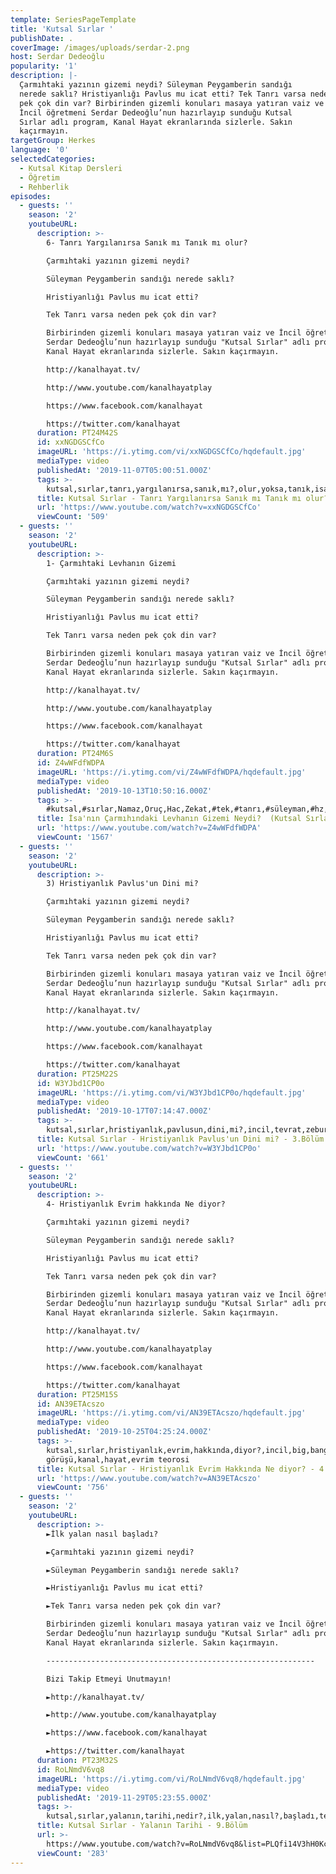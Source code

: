 ```yaml
---
template: SeriesPageTemplate
title: 'Kutsal Sırlar '
publishDate: .
coverImage: /images/uploads/serdar-2.png
host: Serdar Dedeoğlu
popularity: '1'
description: |-
  Çarmıhtaki yazının gizemi neydi? Süleyman Peygamberin sandığı
  nerede saklı? Hristiyanlığı Pavlus mu icat etti? Tek Tanrı varsa neden
  pek çok din var? Birbirinden gizemli konuları masaya yatıran vaiz ve
  İncil öğretmeni Serdar Dedeoğlu’nun hazırlayıp sunduğu Kutsal
  Sırlar adlı program, Kanal Hayat ekranlarında sizlerle. Sakın
  kaçırmayın.
targetGroup: Herkes
language: '0'
selectedCategories:
  - Kutsal Kitap Dersleri
  - Öğretim
  - Rehberlik
episodes:
  - guests: ''
    season: '2'
    youtubeURL:
      description: >-
        6- Tanrı Yargılanırsa Sanık mı Tanık mı olur?

        Çarmıhtaki yazının gizemi neydi? 

        Süleyman Peygamberin sandığı nerede saklı? 

        Hristiyanlığı Pavlus mu icat etti? 

        Tek Tanrı varsa neden pek çok din var? 

        Birbirinden gizemli konuları masaya yatıran vaiz ve İncil öğretmeni
        Serdar Dedeoğlu’nun hazırlayıp sunduğu "Kutsal Sırlar" adlı program,
        Kanal Hayat ekranlarında sizlerle. Sakın kaçırmayın.

        http://kanalhayat.tv/

        http://www.youtube.com/kanalhayatplay

        https://www.facebook.com/kanalhayat

        https://twitter.com/kanalhayat
      duration: PT24M42S
      id: xxNGDGSCfCo
      imageURL: 'https://i.ytimg.com/vi/xxNGDGSCfCo/hqdefault.jpg'
      mediaType: video
      publishedAt: '2019-11-07T05:00:51.000Z'
      tags: >-
        kutsal,sırlar,tanrı,yargılanırsa,sanık,mı?,olur,yoksa,tanık,isa,mesih,hakikat,kanal,hayat,tv,istanbul,incil
      title: Kutsal Sırlar - Tanrı Yargılanırsa Sanık mı Tanık mı olur? - 6.Bölüm
      url: 'https://www.youtube.com/watch?v=xxNGDGSCfCo'
      viewCount: '509'
  - guests: ''
    season: '2'
    youtubeURL:
      description: >-
        1- Çarmıhtaki Levhanın Gizemi

        Çarmıhtaki yazının gizemi neydi? 

        Süleyman Peygamberin sandığı nerede saklı? 

        Hristiyanlığı Pavlus mu icat etti? 

        Tek Tanrı varsa neden pek çok din var? 

        Birbirinden gizemli konuları masaya yatıran vaiz ve İncil öğretmeni
        Serdar Dedeoğlu’nun hazırlayıp sunduğu "Kutsal Sırlar" adlı program,
        Kanal Hayat ekranlarında sizlerle. Sakın kaçırmayın.

        http://kanalhayat.tv/

        http://www.youtube.com/kanalhayatplay

        https://www.facebook.com/kanalhayat

        https://twitter.com/kanalhayat
      duration: PT24M6S
      id: Z4wWFdfWDPA
      imageURL: 'https://i.ytimg.com/vi/Z4wWFdfWDPA/hqdefault.jpg'
      mediaType: video
      publishedAt: '2019-10-13T10:50:16.000Z'
      tags: >-
        #kutsal,#sırlar,Namaz,Oruç,Hac,Zekat,#tek,#tanrı,#süleyman,#hz,#pavlus,#hristiyanlık,#çarmıh,#levha
      title: İsa'nın Çarmıhındaki Levhanın Gizemi Neydi?  (Kutsal Sırlar - 1.Bölüm)
      url: 'https://www.youtube.com/watch?v=Z4wWFdfWDPA'
      viewCount: '1567'
  - guests: ''
    season: '2'
    youtubeURL:
      description: >-
        3) Hristiyanlık Pavlus'un Dini mi?

        Çarmıhtaki yazının gizemi neydi? 

        Süleyman Peygamberin sandığı nerede saklı? 

        Hristiyanlığı Pavlus mu icat etti? 

        Tek Tanrı varsa neden pek çok din var? 

        Birbirinden gizemli konuları masaya yatıran vaiz ve İncil öğretmeni
        Serdar Dedeoğlu’nun hazırlayıp sunduğu "Kutsal Sırlar" adlı program,
        Kanal Hayat ekranlarında sizlerle. Sakın kaçırmayın.

        http://kanalhayat.tv/

        http://www.youtube.com/kanalhayatplay

        https://www.facebook.com/kanalhayat

        https://twitter.com/kanalhayat
      duration: PT25M22S
      id: W3YJbd1CP0o
      imageURL: 'https://i.ytimg.com/vi/W3YJbd1CP0o/hqdefault.jpg'
      mediaType: video
      publishedAt: '2019-10-17T07:14:47.000Z'
      tags: >-
        kutsal,sırlar,hristiyanlık,pavlusun,dini,mi?,incil,tevrat,zebur,kanal,hayat,serdar,dedeoğlu,mesihin,kulu
      title: Kutsal Sırlar - Hristiyanlık Pavlus'un Dini mi? - 3.Bölüm
      url: 'https://www.youtube.com/watch?v=W3YJbd1CP0o'
      viewCount: '661'
  - guests: ''
    season: '2'
    youtubeURL:
      description: >-
        4- Hristiyanlık Evrim hakkında Ne diyor?

        Çarmıhtaki yazının gizemi neydi? 

        Süleyman Peygamberin sandığı nerede saklı? 

        Hristiyanlığı Pavlus mu icat etti? 

        Tek Tanrı varsa neden pek çok din var? 

        Birbirinden gizemli konuları masaya yatıran vaiz ve İncil öğretmeni
        Serdar Dedeoğlu’nun hazırlayıp sunduğu "Kutsal Sırlar" adlı program,
        Kanal Hayat ekranlarında sizlerle. Sakın kaçırmayın.

        http://kanalhayat.tv/

        http://www.youtube.com/kanalhayatplay

        https://www.facebook.com/kanalhayat

        https://twitter.com/kanalhayat
      duration: PT25M15S
      id: AN39ETAcszo
      imageURL: 'https://i.ytimg.com/vi/AN39ETAcszo/hqdefault.jpg'
      mediaType: video
      publishedAt: '2019-10-25T04:25:24.000Z'
      tags: >-
        kutsal,sırlar,hristiyanlık,evrim,hakkında,diyor?,incil,big,bang,nedir?,insanlık,yaratılış,hristiyan
        görüşü,kanal,hayat,evrim teorosi
      title: Kutsal Sırlar - Hristiyanlık Evrim Hakkında Ne diyor? - 4.Bölüm
      url: 'https://www.youtube.com/watch?v=AN39ETAcszo'
      viewCount: '756'
  - guests: ''
    season: '2'
    youtubeURL:
      description: >-
        ►İlk yalan nasıl başladı?

        ►Çarmıhtaki yazının gizemi neydi? 

        ►Süleyman Peygamberin sandığı nerede saklı? 

        ►Hristiyanlığı Pavlus mu icat etti? 

        ►Tek Tanrı varsa neden pek çok din var? 

        Birbirinden gizemli konuları masaya yatıran vaiz ve İncil öğretmeni
        Serdar Dedeoğlu’nun hazırlayıp sunduğu "Kutsal Sırlar" adlı program,
        Kanal Hayat ekranlarında sizlerle. Sakın kaçırmayın.

        ------------------------------------------------------------

        Bizi Takip Etmeyi Unutmayın!

        ►http://kanalhayat.tv/

        ►http://www.youtube.com/kanalhayatplay

        ►https://www.facebook.com/kanalhayat

        ►https://twitter.com/kanalhayat
      duration: PT23M32S
      id: RoLNmdV6vq8
      imageURL: 'https://i.ytimg.com/vi/RoLNmdV6vq8/hqdefault.jpg'
      mediaType: video
      publishedAt: '2019-11-29T05:23:55.000Z'
      tags: >-
        kutsal,sırlar,yalanın,tarihi,nedir?,ilk,yalan,nasıl?,başladı,tevrat,yaratılış,kanal,hayat,türkiye,vaiz,müslüman,adem,havva,cennet,aden,bahçesi
      title: Kutsal Sırlar - Yalanın Tarihi - 9.Bölüm
      url: >-
        https://www.youtube.com/watch?v=RoLNmdV6vq8&list=PLQfi14V3hH0Kcq_0fOMr8rsDGvu0r3UdR&index=2&t=0s
      viewCount: '283'
---
```



